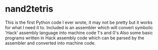 # nand2tetris
This is the first Python code I ever wrote, it may not be pretty but it works for what I need it to.
Included is an assembler which will convert symbolic 'Hack' assembly language into machine code 1's and 0's
Also some basic programs written in Hack assembly code which can be parsed by the assembler and converted into machine code.
